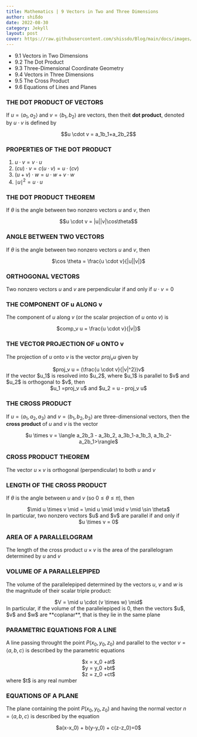 ```yaml
---
title: Mathematics | 9 Vectors in Two and Three Dimensions
author: shißdo
date: 2022-08-30
category: Jekyll
layout: post
cover: https://raw.githubusercontent.com/shissdo/Blog/main/docs/images/50.png
---
```


- 9.1 Vectors in Two Dimensions
- 9.2 The Dot Product
- 9.3 Three-Dimensional Coordinate Geometry
- 9.4 Vectors in Three Dimensions
- 9.5 The Cross Product
- 9.6 Equations of Lines and Planes

### THE DOT PRODUCT OF VECTORS
If $u = \langle a_1,a_2\rangle$ and $v=\langle b_1,b_2\rangle$ are vectors, then theit **dot product**, denoted by $u \cdot v$ is defined by  
<center>$$u \cdot v = a_1b_1+a_2b_2$$</center>

### PROPERTIES OF THE DOT PRODUCT
1. $u \cdot v = v \cdot u$
2. $(cu)\cdot v = c(u \cdot v) = u \cdot (cv)$
3. $(u+v)\cdot w = u\cdot w + v \cdot w$
4. $\mid u\mid^2 = u \cdot u$

### THE DOT PRODUCT THEOREM
If $\theta$ is the angle between two nonzero vectors $u$ and $v$, then  
<center>$$u \cdot v = |u||v|\cos\theta$$</center>

### ANGLE BETWEEN TWO VECTORS
If $\theta$ is the angle between two nonzero vectors $u$ and $v$, then  
<center>$\cos \theta = \frac{u \cdot v}{|u||v|}$</center>

### ORTHOGONAL VECTORS
Two nonzero vectors $u$ and $v$ are perpendicular if and only if $u \cdot v = 0$

### THE COMPONENT OF u ALONG v
The component of $u$ along $v$ (or the scalar projection of $u$ onto $v$) is  
<center>$comp_v u = \frac{u \cdot v}{|v|}$</center>

### THE VECTOR PROJECTION OF u ONTO v
The projection of $u$ onto $v$ is the vector $proj_v u$ given by  
<center>$proj_v u = (\frac{u \cdot v}{|v|^2})v$</center>  
If the vector $u_1$ is resolved into $u_2$, where $u_1$ is parallel to $v$ and $u_2$ is orthogonal to $v$, then  
<center>$u_1 =proj_v u$ and $u_2 = u - proj_v u$</center>

### THE CROSS PRODUCT
If $u = \langle a_1, a_2, a_3\rangle$ and $v = \langle b_1, b_2, b_3\rangle$ are three-dimensional vectors, then the **cross product** of $u$ and $v$ is the vector 
<center> $u \times v = \langle a_2b_3 - a_3b_2, a_3b_1-a_1b_3, a_1b_2-a_2b_1>\rangle$ </center>

### CROSS PRODUCT THEOREM
The vector $u \times v$ is orthogonal (perpendicular) to both $u$ and $v$

### LENGTH OF THE CROSS PRODUCT
If $\theta$ is the angle between $u$ and $v$ (so $0 \leq \theta \leq \pi$), then 
<center>$\mid u \times v \mid = \mid u \mid \mid v \mid \sin \theta$</center>
In particular, two nonzero vectors $u$ and $v$ are parallel if and only if 
<center>$u \times v = 0$</center>

### AREA OF A PARALLELOGRAM
The length of the cross product $u \times v$ is the area of the parallelogram determined by $u$ and $v$

### VOLUME OF A PARALLELEPIPED
The volume of the parallelepiped determined by the vectors $u$, $v$ and $w$ is the magnitude of their scalar triple product:
<center>$V = \mid u \cdot (v \times w) \mid$</center>
In particular, if the volume of the parallelepiped is 0, then the vectors $u$, $v$ and $w$ are **coplanar**, that is they lie in the same plane

### PARAMETRIC EQUATIONS FOR A LINE
A line passing throught the point $P(x_0, y_0, z_0)$ and parallel to the vector $v = \langle a,b,c \rangle$ is described by the parametric equations
<center>$x = x_0 +at$</center>
<center>$y = y_0 +bt$</center>
<center>$z = z_0 +ct$</center>
where $t$ is any real number

### EQUATIONS OF A PLANE
The plane containing the point $P(x_0, y_0, z_0)$ and having the normal vector $n = \langle a,b,c \rangle$ is described by the equation
<center>$a(x-x_0) + b(y-y_0) + c(z-z_0)=0$</center>